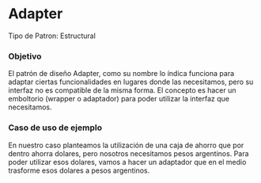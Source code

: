# Adapter

Tipo de Patron: Estructural

### Objetivo
El patrón de diseño Adapter, como su nombre lo índica funciona para adaptar ciertas funcionalidades 
en lugares donde las necesitamos, pero su interfaz no es compatible de la misma forma. El concepto es 
hacer un emboltorio (wrapper o adaptador) para poder utilizar la interfaz que necesitamos.

### Caso de uso de ejemplo
En nuestro caso planteamos la utilización de una caja de ahorro que por dentro ahorra dolares, pero 
nosotros necesitamos pesos argentinos. Para poder utilizar esos dolares, vamos a hacer un adaptador 
que en el medio trasforme esos dolares a pesos argentinos.